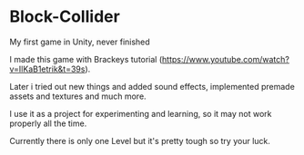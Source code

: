# Block-Collider
My first game in Unity, never finished

I made this game with Brackeys tutorial (https://www.youtube.com/watch?v=IlKaB1etrik&t=39s).

Later i tried out new things and added sound effects, implemented premade assets and textures and much more.

I use it as a project for experimenting and learning, so it may not work properly all the time.

Currently there is only one Level but it's pretty tough so try your luck.
